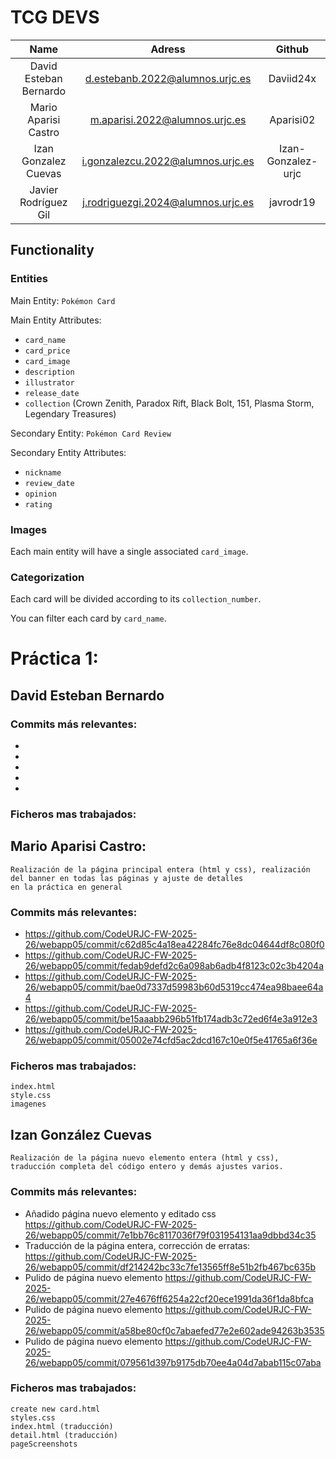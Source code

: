 # **TCG DEVS**

| Name  | Adress | Github |
| :-------------:|:-------------:| :-------------: |
|David Esteban Bernardo|d.estebanb.2022@alumnos.urjc.es|Daviid24x| 
|Mario Aparisi Castro|m.aparisi.2022@alumnos.urjc.es|Aparisi02|
|Izan Gonzalez Cuevas|i.gonzalezcu.2022@alumnos.urjc.es|Izan-Gonzalez-urjc|
|Javier Rodríguez Gil|j.rodriguezgi.2024@alumnos.urjc.es|javrodr19|

## **Functionality**
### Entities
Main Entity: `Pokémon Card`

Main Entity Attributes: 
* `card_name`
* `card_price`
* `card_image`
* `description`
* `illustrator`
* `release_date`
* `collection` (Crown Zenith, Paradox Rift, Black Bolt, 151, Plasma Storm, Legendary Treasures)

Secondary Entity: `Pokémon Card Review`

Secondary Entity Attributes: 
* `nickname`
* `review_date`
* `opinion`
* `rating`

### Images
Each main entity will have a single associated `card_image`.

### Categorization
Each card will be divided according to its `collection_number`.

You can filter each card by `card_name`.


# Práctica 1:
























## David Esteban Bernardo

### Commits más relevantes:

*
*
*
*
*

### Ficheros mas trabajados:

## Mario Aparisi Castro:
    Realización de la página principal entera (html y css), realización del banner en todas las páginas y ajuste de detalles 
    en la práctica en general
### Commits más relevantes:
* https://github.com/CodeURJC-FW-2025-26/webapp05/commit/c62d85c4a18ea42284fc76e8dc04644df8c080f0
* https://github.com/CodeURJC-FW-2025-26/webapp05/commit/fedab9defd2c6a098ab6adb4f8123c02c3b4204a
* https://github.com/CodeURJC-FW-2025-26/webapp05/commit/bae0d7337d59983b60d5319cc474ea98baee64a4
* https://github.com/CodeURJC-FW-2025-26/webapp05/commit/be15aaabb296b51fb174adb3c72ed6f4e3a912e3
* https://github.com/CodeURJC-FW-2025-26/webapp05/commit/05002e74cfd5ac2dcd167c10e0f5e41765a6f36e
### Ficheros mas trabajados:
    index.html
    style.css
    imagenes

## Izan González Cuevas

    Realización de la página nuevo elemento entera (html y css), traducción completa del código entero y demás ajustes varios.

### Commits más relevantes:

* Añadido página nuevo elemento y editado css https://github.com/CodeURJC-FW-2025-26/webapp05/commit/7e1bb76c8117036f79f031954131aa9dbbd34c35
* Traducción de la página entera, corrección de erratas: https://github.com/CodeURJC-FW-2025-26/webapp05/commit/df214242bc33c7fe13565ff8e51b2fb467bc635b
* Pulido de página nuevo elemento https://github.com/CodeURJC-FW-2025-26/webapp05/commit/27e4676ff6254a22cf20ece1991da36f1da8bfca
* Pulido de página nuevo elemento https://github.com/CodeURJC-FW-2025-26/webapp05/commit/a58be80cf0c7abaefed77e2e602ade94263b3535
* Pulido de página nuevo elemento  https://github.com/CodeURJC-FW-2025-26/webapp05/commit/079561d397b9175db70ee4a04d7abab115c07aba

### Ficheros mas trabajados:

    create new card.html
    styles.css
    index.html (traducción)
    detail.html (traducción)
    pageScreenshots
    





